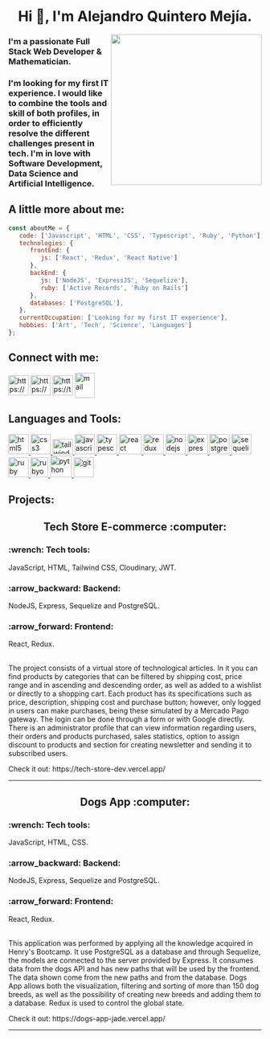
<h1 align="center"> Hi 👋, I'm Alejandro Quintero Mejía. </h1>
<img align='right' src='http://www.jenyalestina.com/blog/wp-content/uploads/2019/05/web-development-1024x582.jpg' width='300"'>
<h3 align="flex-start">I'm a passionate Full Stack Web Developer & Mathematician.</h3>
<h3 align="justified">I'm looking for my first IT experience. I would like to combine the tools and skill of both profiles, in order to efficiently resolve the different challenges present in tech. I'm in love with Software Development, Data Science and Artificial Intelligence.</h3>

<h2> A little more about me: </h2>

```javascript
const aboutMe = {
   code: ['Javascript', 'HTML', 'CSS', 'Typescript', 'Ruby', 'Python'],
   technologies: {
      frontEnd: {
         js: ['React', 'Redux', 'React Native']
      },
      backEnd: {
         js: ['NodeJS', 'ExpressJS', 'Sequelize'],
         ruby: ['Active Records', 'Ruby on Rails']
      },
      databases: ['PostgreSQL'],
   },
   currentOccupation: ['Looking for my first IT experience'],
   hobbies: ['Art', 'Tech', 'Science', 'Languages']
};
```
<h2 align="left">Connect with me:</h2>
<p align="left">
<a href="https://linkedin.com/in/alejandro-quintero-mejia/" target="_blank"><img align="center" src="https://www.vectorlogo.zone/logos/linkedin/linkedin-icon.svg" alt="https://www.linkedin.com/in/alejandro-quintero-mejia/" height="40" width="40" /></a>
<a href="https://wa.me/+undefined573003400992?text=Hola%20Alejandro,%20soy%20" target="_blank"><img align="center" src="https://www.vectorlogo.zone/logos/whatsapp/whatsapp-tile.svg" alt="https://wa.me/+undefined573003400992?text=Hola%20Alejandro,%20soy%20" height="40" width="40" /></a>
<a href="https://twitter.com/BatmathDev" target="_blank"><img align="center" src="https://www.vectorlogo.zone/logos/twitter/twitter-tile.svg" alt="https://twitter.com/BatmathDev" height="40" width="40" /></a>
<a href="mailto:alejandroquinteromejia@gmail.com" target="_blank"><img align="center" src="https://www.vectorlogo.zone/logos/gmail/gmail-icon.svg" alt="mail" height="50" width="40" /></a>
</p>

<h2 align="left">Languages and Tools:</h2>
<p align="left">
<a href="https://www.w3.org/html/" target="_blank"> <img src="https://upload.wikimedia.org/wikipedia/commons/thumb/3/38/HTML5_Badge.svg/600px-HTML5_Badge.svg.png" alt="html5" width="40" height="40"/> </a>
<a href="https://www.w3schools.com/css/" target="_blank"> <img src="https://cdn4.iconfinder.com/data/icons/social-media-logos-6/512/121-css3-512.png" alt="css3" width="40" height="40"/> </a>
<a href="https://tailwindcss.com/" target="_blank"> <img src="https://seeklogo.com/images/T/tailwind-css-logo-5AD4175897-seeklogo.com.png" alt="tailwind" width="40" height="30"/> </a>
<a href="https://developer.mozilla.org/en-US/docs/Web/JavaScript" target="_blank"> <img src="https://upload.wikimedia.org/wikipedia/commons/thumb/9/99/Unofficial_JavaScript_logo_2.svg/1024px-Unofficial_JavaScript_logo_2.svg.png" alt="javascript" width="40" height="40"/> </a> 
<a href="https://www.typescriptlang.org
" target="_blank"> <img src="https://seeklogo.com/images/T/typescript-logo-B29A3F462D-seeklogo.com.png" alt="typescript" width="40" height="40"/> </a> 
<a href="https://reactjs.org/" target="_blank"> <img src="https://seeklogo.com/images/R/react-logo-7B3CE81517-seeklogo.com.png" alt="react" width="45" height="40"/> </a>
<a href="https://redux.js.org" target="_blank"> <img src="https://seeklogo.com/images/R/redux-logo-9CA6836C12-seeklogo.com.png" alt="redux" width="40" height="40"/> </a> 
<a href="https://nodejs.org" target="_blank"> <img src="https://www.vectorlogo.zone/logos/nodejs/nodejs-icon.svg" alt="nodejs" width= "40" height="40"/> </a>
<a href="https://expressjs.com" target="_blank"> <img src="https://www.vectorlogo.zone/logos/expressjs/expressjs-icon.svg" alt="express" width="40" height="40"/> </a> 
<a href="https://www.postgresql.org" target="_blank"> <img src="https://upload.wikimedia.org/wikipedia/commons/thumb/2/29/Postgresql_elephant.svg/1200px-Postgresql_elephant.svg.png" alt="postgresql" width="40" height="40"/> </a> 
<a href="https://sequelize.org" target="_blank"> <img src="https://www.vectorlogo.zone/logos/sequelizejs/sequelizejs-icon.svg" alt="sequelize" width="40" height="40"/> </a>
<a href="https://www.ruby-lang.org/en/" target="_blank"> <img src="https://img.icons8.com/color/344/ruby-programming-language.png" alt="ruby" width="40" height="40"/> </a> 
<a href="https://rubyonrails.org/" target="_blank"> <img src="https://seeklogo.com/images/R/ruby-on-rails-logo-95951CC5FB-seeklogo.com.png" alt="rubyonrails" width="35" height="40"/> </a> 
<a href="https://www.python.org" target="_blank"> <img src="https://img.icons8.com/color/344/python--v1.png" alt="python" width="43" height="43"/> </a>
<a href="https://git-scm.com/" target="_blank"> <img src="https://www.vectorlogo.zone/logos/git-scm/git-scm-icon.svg" alt="git" width="40" height="40"/> </a> 


<h2 align="left">Projects:</h2>

<h2 align="center">Tech Store E-commerce :computer:</h2>
<h3 align="left">:wrench: Tech tools:</h3> JavaScript, HTML, Tailwind CSS, Cloudinary, JWT.
<h3 align="left">:arrow_backward: Backend:</h3> NodeJS, Express, Sequelize and PostgreSQL.
<h3 align="left">:arrow_forward: Frontend:</h3> React, Redux.
<br></br>
<p align="justified">The project consists of a virtual store of technological articles. In it you can find products by categories that can be filtered by shipping cost, price range and in ascending and descending order, as well as added to a wishlist or directly to a shopping cart.
Each product has its specifications such as price, description, shipping cost and purchase button; however, only logged in users can make purchases, being these simulated by a Mercado Pago gateway. The login can be done through a form or with Google directly. There is an administrator profile that can view information regarding users, their orders and products purchased, sales statistics, option to assign discount to products and section for creating newsletter and sending it to subscribed users.</p>
<p>Check it out: https://tech-store-dev.vercel.app/</p>
<hr>

<h2 align="center">Dogs App :computer:</h2>
<h3 align="left">:wrench: Tech tools:</h3> JavaScript, HTML, CSS.
<h3 align="left">:arrow_backward: Backend:</h3> NodeJS, Express, Sequelize and PostgreSQL.
<h3 align="left">:arrow_forward: Frontend:</h3> React, Redux.
<br></br>
<p align="justified">This application was performed by applying all the knowledge acquired in Henry's Bootcamp. It use PostgreSQL as a database and through Sequelize, the models are connected to the server provided by Express. It consumes data from the dogs API and has new paths that will be used by the frontend. The data shown come from the new paths and from the database. Dogs App allows both the visualization, filtering and sorting of more than 150 dog breeds, as well as the possibility of creating new breeds and adding them to a database. Redux is used to control the global state.</p>
<p>Check it out: https://dogs-app-jade.vercel.app/</p>
<hr>

<!--
**AlejoMejia96/alejomejia96** is a ✨ _special_ ✨ repository because its `README.md` (this file) appears on your GitHub profile.

Here are some ideas to get you started:

- 🔭 I’m currently working on ...
- 🌱 I’m currently learning ...
- 👯 I’m looking to collaborate on ...
- 🤔 I’m looking for help with ...
- 💬 Ask me about ...
- 📫 How to reach me: ...
- 😄 Pronouns: ...
- ⚡ Fun fact: ...
-->

